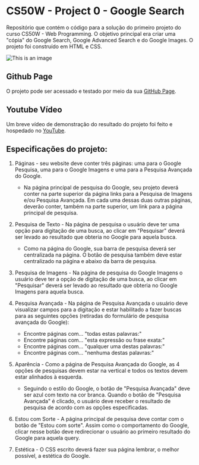 # CS50W - Project 0 - Google Search

Repositório que contém o código para a solução do primeiro projeto do curso CS50W - Web Programming. O objetivo principal era criar uma "cópia" do Google Search, Google Advanced Search e do Google Images. O projeto foi construído em HTML e CSS.

![This is an image](https://i.ibb.co/BN9zbpP/Opera-Instant-neo-2023-05-14-161802-victorpasson-github-io.png)

## Github Page

O projeto pode ser acessado e testado por meio da sua [GitHub Page](https://victorpasson.github.io/search-cs50w/).

## Youtube Vídeo

Um breve vídeo de demonstração do resultado do projeto foi feito e hospedado no [YouTube](https://youtu.be/zTojhb3C7IQ).

## Especificações do projeto:

1. Páginas - seu website deve conter três páginas: uma para o Google Pesquisa, uma para o Google Imagens e uma para a Pesquisa Avançada do Google.
    * Na página principal de pesquisa do Google, seu projeto deverá conter na parte superior da página links para a Pesquisa de Imagens e/ou Pesquisa Avançada. Em cada uma dessas duas outras páginas, deverão conter, também na parte superior, um link para a página principal de pesquisa.

2. Pesquisa de Texto - Na página de pesquisa o usuário deve ter uma opção para digitação de uma busca, ao clicar em "Pesquisar" deverá ser levado ao resultado que obteria no Google para aquela busca.
    * Como na página do Google, sua barra de pesquisa deverá ser centralizada na página. O botão de pesquisa também deve estar centralizado na página e abaixo da barra de pesquisa.
    
3. Pesquisa de Imagens - Na página de pesquisa do Google Imagens o usuário deve ter a opção de digitação de uma busca, ao clicar em "Pesquisar" deverá ser levado ao resultado que obteria no Google Imagens para aquela busca. 

4. Pesquisa Avançada - Na página de Pesquisa Avançada o usuário deve visualizar campos para a digitação e estar habilitado a fazer buscas para as seguintes opções (retiradas do formulário de pesquisa avançada do Google):
    * Encontre páginas com... "todas estas palavras:"
    * Encontre páginas com... "esta expressão ou frase exata:"
    * Encontre páginas com... "qualquer uma destas palavras:"
    * Encontre páginas com... "nenhuma destas palavras:"

5. Aparência - Como a página de Pesquisa Avançada do Google, as 4 opções de pesquisas devem estar na vertical e todos os textos devem estar alinhados à esquerda.
    * Seguindo o estilo do Google, o botão de "Pesquisa Avançada" deve ser azul com texto na cor branca. Quando o botão de "Pesquisa Avançada" é clicado, o usuário deve receber o resultado de pesquisa de acordo com as opções especificadas.

6. Estou com Sorte - A página principal de pesquisa deve contar com o botão de "Estou com sorte". Assim como o comportamento do Google, clicar nesse botão deve redirecionar o usuário ao primeiro resultado do Google para aquela query.

7. Estética - O CSS escrito deverá fazer sua página lembrar, o melhor possível, a estética do Google.
